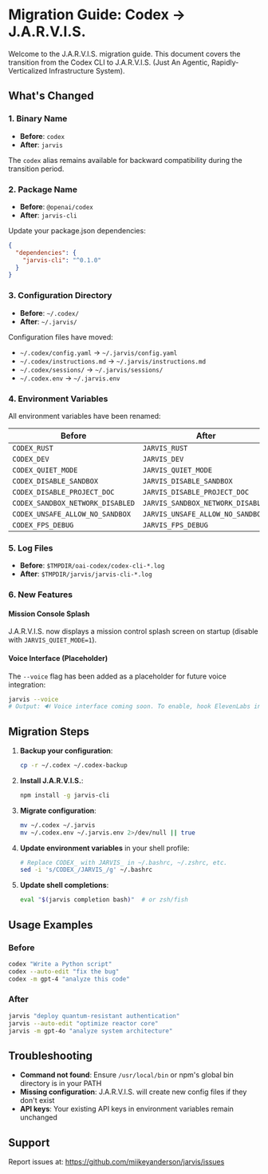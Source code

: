 # Migration Guide: Codex → J.A.R.V.I.S.

Welcome to the J.A.R.V.I.S. migration guide. This document covers the transition from the Codex CLI to J.A.R.V.I.S. (Just An Agentic, Rapidly-Verticalized Infrastructure System).

## What's Changed

### 1. Binary Name
- **Before**: `codex`
- **After**: `jarvis`

The `codex` alias remains available for backward compatibility during the transition period.

### 2. Package Name
- **Before**: `@openai/codex`
- **After**: `jarvis-cli`

Update your package.json dependencies:
```json
{
  "dependencies": {
    "jarvis-cli": "^0.1.0"
  }
}
```

### 3. Configuration Directory
- **Before**: `~/.codex/`
- **After**: `~/.jarvis/`

Configuration files have moved:
- `~/.codex/config.yaml` → `~/.jarvis/config.yaml`
- `~/.codex/instructions.md` → `~/.jarvis/instructions.md`
- `~/.codex/sessions/` → `~/.jarvis/sessions/`
- `~/.codex.env` → `~/.jarvis.env`

### 4. Environment Variables
All environment variables have been renamed:

| Before | After |
|--------|-------|
| `CODEX_RUST` | `JARVIS_RUST` |
| `CODEX_DEV` | `JARVIS_DEV` |
| `CODEX_QUIET_MODE` | `JARVIS_QUIET_MODE` |
| `CODEX_DISABLE_SANDBOX` | `JARVIS_DISABLE_SANDBOX` |
| `CODEX_DISABLE_PROJECT_DOC` | `JARVIS_DISABLE_PROJECT_DOC` |
| `CODEX_SANDBOX_NETWORK_DISABLED` | `JARVIS_SANDBOX_NETWORK_DISABLED` |
| `CODEX_UNSAFE_ALLOW_NO_SANDBOX` | `JARVIS_UNSAFE_ALLOW_NO_SANDBOX` |
| `CODEX_FPS_DEBUG` | `JARVIS_FPS_DEBUG` |

### 5. Log Files
- **Before**: `$TMPDIR/oai-codex/codex-cli-*.log`
- **After**: `$TMPDIR/jarvis/jarvis-cli-*.log`

### 6. New Features

#### Mission Console Splash
J.A.R.V.I.S. now displays a mission control splash screen on startup (disable with `JARVIS_QUIET_MODE=1`).

#### Voice Interface (Placeholder)
The `--voice` flag has been added as a placeholder for future voice integration:
```bash
jarvis --voice
# Output: 🔊 Voice interface coming soon. To enable, hook ElevenLabs into the output stream.
```

## Migration Steps

1. **Backup your configuration**:
   ```bash
   cp -r ~/.codex ~/.codex-backup
   ```

2. **Install J.A.R.V.I.S.**:
   ```bash
   npm install -g jarvis-cli
   ```

3. **Migrate configuration**:
   ```bash
   mv ~/.codex ~/.jarvis
   mv ~/.codex.env ~/.jarvis.env 2>/dev/null || true
   ```

4. **Update environment variables** in your shell profile:
   ```bash
   # Replace CODEX_ with JARVIS_ in ~/.bashrc, ~/.zshrc, etc.
   sed -i 's/CODEX_/JARVIS_/g' ~/.bashrc
   ```

5. **Update shell completions**:
   ```bash
   eval "$(jarvis completion bash)"  # or zsh/fish
   ```

## Usage Examples

### Before
```bash
codex "Write a Python script"
codex --auto-edit "fix the bug"
codex -m gpt-4 "analyze this code"
```

### After  
```bash
jarvis "deploy quantum-resistant authentication"
jarvis --auto-edit "optimize reactor core"
jarvis -m gpt-4o "analyze system architecture"
```

## Troubleshooting

- **Command not found**: Ensure `/usr/local/bin` or npm's global bin directory is in your PATH
- **Missing configuration**: J.A.R.V.I.S. will create new config files if they don't exist
- **API keys**: Your existing API keys in environment variables remain unchanged

## Support

Report issues at: https://github.com/miikeyanderson/jarvis/issues